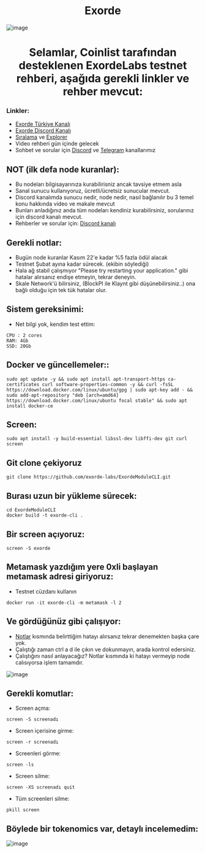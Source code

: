 # <h1 align="center"> Exorde </h1>


![image](https://user-images.githubusercontent.com/101149671/201298361-b48bc53b-7858-42c2-b6ab-5cf7270e3429.png)

<h1 align="center"> Selamlar, Coinlist tarafından desteklenen ExordeLabs testnet rehberi, aşağıda gerekli linkler ve rehber mevcut:
</h1>

### Linkler:

 * [Exorde Türkiye Kanalı](https://t.me/ExordeTurkish)
 * [Exorde Discord Kanalı](https://discord.gg/44KzbSWB)
 * [Sıralama](https://explorer.exorde.network/leaderboard) ve [Explorer](https://explorer.exorde.network/)
 * Video rehberi gün içinde gelecek
 * Sohbet ve sorular için [Discord](discord.gg/ruescommunity) ve [Telegram](https://t.me/RuesChat) kanallarımız

## NOT (ilk defa node kuranlar):

 * Bu nodeları bilgisayarınıza kurabilirisniz ancak tavsiye etmem asla
 * Sanal sunucu kullanıyoruz, ücretli/ücretsiz sunucular mevcut.
 * Discord kanalımda sunucu nedir, node nedir, nasıl bağlanılır bu 3 temel konu hakkında video ve makale mevcut
 * Bunları anladığınız anda tüm nodeları kendiniz kurabilirsiniz, sorularınız için discord kanalı mevcut.
 * Rehberler ve sorular için: [Discord kanalı](discord.gg/ruescommunity)

## Gerekli notlar:

 * Bugün node kuranlar Kasım 22'e kadar %5 fazla ödül alacak
 * Testnet Şubat ayına kadar sürecek. (ekibin söylediği)
 * Hala ağ stabil çalışmıyor "Please try restarting your application." gibi hatalar alırsanız endişe etmeyin, tekrar deneyin.
 * Skale Network'ü bilirsiniz, (BlockPI ile Klaynt gibi düşünebilirsiniz..) ona bağlı olduğu için tek tük hatalar olur.

## Sistem gereksinimi:

 * Net bilgi yok, kendim test ettim:

```
CPU : 2 cores
RAM: 4Gb
SSD: 20Gb
```
## Docker ve güncellemeler::

```
sudo apt update -y && sudo apt install apt-transport-https ca-certificates curl software-properties-common -y && curl -fsSL https://download.docker.com/linux/ubuntu/gpg | sudo apt-key add - && sudo add-apt-repository "deb [arch=amd64] https://download.docker.com/linux/ubuntu focal stable" && sudo apt install docker-ce
```

## Screen:
```
sudo apt install -y build-essential libssl-dev libffi-dev git curl screen
```

## Git clone çekiyoruz
```
git clone https://github.com/exorde-labs/ExordeModuleCLI.git
```

## Burası uzun bir yükleme sürecek:
```
cd ExordeModuleCLI
docker build -t exorde-cli .
```

## Bir screen açıyoruz:
```
screen -S exorde
```

## Metamask yazdığım yere 0xli başlayan metamask adresi giriyoruz:

 * Testnet cüzdanı kullanın

```
docker run -it exorde-cli -m metamask -l 2
```

## Ve gördüğünüz gibi çalışıyor:

 
 * [Notlar](https://github.com/ruesandora/ExordeLabs#gerekli-notlar) kısmında belirttiğim hatayı alırsanız tekrar denemekten başka çare yok.
 * Çalıştığı zaman ctrl a d ile çıkın ve dokunmayın, arada kontrol edersiniz.
 * Çalıştığını nasıl anlayacağız? Notlar kısmında ki hatayı vermeyip node calısıyorsa işlem tamamdır. 

![image](https://user-images.githubusercontent.com/101149671/201302924-3d6c7127-6343-47fc-853b-353715b3e018.png)


## Gerekli komutlar:

 * Screen açma:

```
screen -S screenadı
```

 * Screen içerisine girme:

```
screen -r screenadı
```

 * Screenleri görme:

```
screen -ls
```

 * Screen silme:

```
screen -XS screenadı quit
```

 * Tüm screenleri silme:

```
pkill screen
```

## Böylede bir tokenomics var, detaylı incelemedim:

![image](https://user-images.githubusercontent.com/101149671/201303557-755bcdc8-47f6-4a3e-a1a1-941e62342a37.png)
